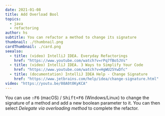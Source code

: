 ```yaml
---
date: 2021-01-08
title: Add Overload Bool
topics:
  - java
  - refactoring
author: hs
subtitle: You can refactor a method to change its signature
thumbnail: ./thumbnail.png
cardThumbnail: ./card.png
seealso:
  - title: (video) IntelliJ IDEA. Everyday Refactorings
    href: "https://www.youtube.com/watch?v=rPq7fBo5JVs"
  - title: (video) IntelliJ IDEA. 3 Ways to Simplify Your Code
    href: "https://www.youtube.com/watch?v=HgWU25YwDfc"
  - title: (documentation) IntelliJ IDEA Help - Change Signature
    href: "https://www.jetbrains.com/help/idea/change-signature.html"
video: "https://youtu.be/08A0t0KyKCA"
---
```


You can use <kbd>⇧F6</kbd> (macOS) / <kbd>Shift+F6</kbd> (Windows/Linux) to change the signature of a method and add a new boolean parameter to it. You can then select _Delegate via overloading method_ to complete the refactor.
